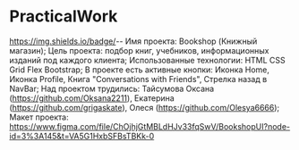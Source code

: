 # PracticalWork

https://img.shields.io/badge/<LABEL>-<MESSAGE>-<COLOR>
Имя проекта: Bookshop (Книжный магазин);
Цель проекта: подбор книг, учебников, информационных изданий под каждого клиента;
Использованные технологии: HTML CSS Grid Flex Bootstrap;
В проекте есть активные кнопки: Иконка Home, Иконка Profile, Книга "Conversations
with Friends", Стрелка назад в NavBar;
Над проектом трудились: Тайсумова Оксана (https://github.com/Oksana2211), Екатерина (https://github.com/grigaskate), Олеся (https://github.com/Olesya6666);
Макет проекта: https://www.figma.com/file/ChOjhjGtMBLdHJv33fqSwV/BookshopUI?node-id=3%3A145&t=VA5G1HxbSFBsTBKk-0
